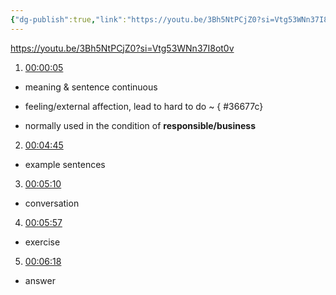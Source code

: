 ```yaml
---
{"dg-publish":true,"link":"https://youtu.be/3Bh5NtPCjZ0?si=Vtg53WNn37I8ot0v","permalink":"/Japanese/文法/Japanese－N2 grammar -～かねる/","dgPassFrontmatter":true}
---
```


https://youtu.be/3Bh5NtPCjZ0?si=Vtg53WNn37I8ot0v


1. [00:00:05](https://www.youtube.com/watch?v=3Bh5NtPCjZ0&t=5#t=5.36) 
- meaning & sentence continuous
- feeling/external affection, lead to hard to do ~
{ #36677c}

- normally used in the condition of **responsible/business**

2. [00:04:45](https://www.youtube.com/watch?v=3Bh5NtPCjZ0&t=285#t=04:45.49) 
- example sentences

3. [00:05:10](https://www.youtube.com/watch?v=3Bh5NtPCjZ0&t=311#t=05:10.67) 
- conversation


4. [00:05:57](https://www.youtube.com/watch?v=3Bh5NtPCjZ0&t=358#t=05:57.84) 
- exercise

5. [00:06:18](https://www.youtube.com/watch?v=3Bh5NtPCjZ0&t=379#t=06:18.54) 
- answer